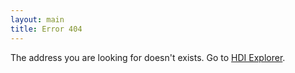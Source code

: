 ```yaml
---
layout: main
title: Error 404
---
```


The address you are looking for doesn't exists. Go to <a href="{{ site.baseurl }}/">HDI Explorer</a>.